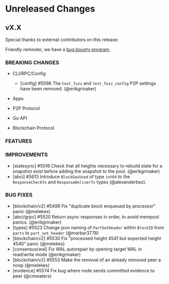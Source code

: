 # Unreleased Changes

## vX.X

Special thanks to external contributors on this release:

Friendly reminder, we have a [bug bounty program](https://hackerone.com/tendermint).

### BREAKING CHANGES

- CLI/RPC/Config

    - [config] \#5598 The `test_fuzz` and `test_fuzz_config` P2P settings have been removed. (@erikgrinaker)

- Apps

- P2P Protocol

- Go API

- Blockchain Protocol

### FEATURES

### IMPROVEMENTS

- [statesync] \#5516 Check that all heights necessary to rebuild state for a snapshot exist before adding the snapshot to the pool. (@erikgrinaker)
- [abci] \#5613 Introduce `BlockGasUsed` of type `int64` to the `ResponseCheckTx` and `ResponseDeliverTx` types (@alexanderbez).

### BUG FIXES

- [blockchain/v2] \#5499 Fix "duplicate block enqueued by processor" panic (@melekes)
- [abci/grpc] \#5520 Return async responses in order, to avoid mempool panics. (@erikgrinaker)
- [types] \#5523 Change json naming of `PartSetHeader` within `BlockID` from `parts` to `part_set_header` (@marbar3778)
- [blockchain/v2] \#5530 Fix "processed height 4541 but expected height 4540" panic (@melekes)
- [consensus/wal] Fix WAL autorepair by opening target WAL in read/write mode (@erikgrinaker)
- [blockchain/v2] \#5553 Make the removal of an already removed peer a noop (@melekes)
- [evidence] \#5574 Fix bug where node sends committed evidence to peer (@cmwaters)
